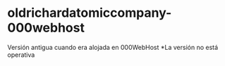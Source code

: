 # oldrichardatomiccompany-000webhost
Versión antigua cuando era alojada en 000WebHost
*La versión no está operativa
